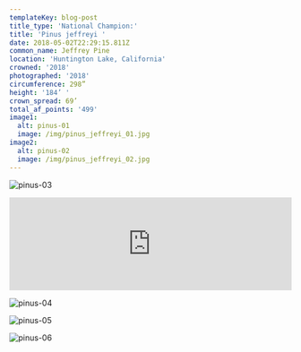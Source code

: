 ```yaml
---
templateKey: blog-post
title_type: 'National Champion:'
title: 'Pinus jeffreyi '
date: 2018-05-02T22:29:15.811Z
common_name: Jeffrey Pine
location: 'Huntington Lake, California'
crowned: '2018'
photographed: '2018'
circumference: 298”
height: '184’ '
crown_spread: 69’
total_af_points: '499'
image1:
  alt: pinus-01
  image: /img/pinus_jeffreyi_01.jpg
image2:
  alt: pinus-02
  image: /img/pinus_jeffreyi_02.jpg
---
```

![pinus-03](/img/pinus_jeffreyi_03.jpg "pinus-03")

<iframe width="100%" height="166" scrolling="no" frameborder="no" allow="autoplay" src="https://w.soundcloud.com/player/?url=https%3A//api.soundcloud.com/tracks/622360563&color=%23ff5500&auto_play=false&hide_related=false&show_comments=true&show_user=true&show_reposts=false&show_teaser=true"></iframe>

![pinus-04](/img/pinus_jeffreyi_04.jpg "pinus-04")

![pinus-05](/img/pinus_jeffreyi_05.jpg "pinus-05")

![pinus-06](/img/pinus_jeffreyi_06.jpg "pinus-06")
